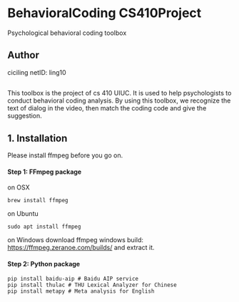 # BehavioralCoding CS410Project
Psychological behavioral coding toolbox

## Author
ciciling netID: ling10
## 
This toolbox is the project of cs 410 UIUC. It is used to help psychologists to conduct behavioral coding analysis. By using this toolbox, we recognize the text of dialog in the video, then match the coding code and give the suggestion.

## 1. Installation

Please install ffmpeg before you go on.
#### Step 1: FFmpeg package
on OSX
~~~
brew install ffmpeg
~~~
on Ubuntu
~~~
sudo apt install ffmpeg
~~~
on Windows
download ffmpeg windows build: https://ffmpeg.zeranoe.com/builds/ and extract it.



#### Step 2: Python package
~~~{.python}
pip install baidu-aip # Baidu AIP service
pip install thulac # THU Lexical Analyzer for Chinese
pip install metapy # Meta analysis for English
~~~



